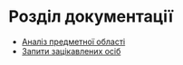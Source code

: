 # Розділ документації

- [Аналіз предметної області](https://github.com/VitaliiZZzz/project_managment_system/blob/master/docs/requirements/state-of-the-art.md)
- [Запити зацікавлених осіб](https://github.com/VitaliiZZzz/project_managment_system/blob/master/docs/requirements/stakeholders-needs.md)
